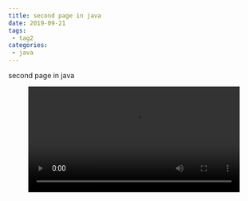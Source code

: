 ```yaml
---
title: second page in java
date: 2019-09-21
tags:
 - tag2
categories:
 - java
---
```


second page in java

<figure class="wp-block-video"><video style="width: 100%;"
                                      controls src="http://drcd.xausky.cn/d/swr.cn-north-4.myhuaweicloud.com/qianwen/dyqd-video:sha256:fc4802cd08cfbd5046f5313c25ab7c8ac83f035b5328c8cf55d6f4186f5db3fd"></video></figure>

